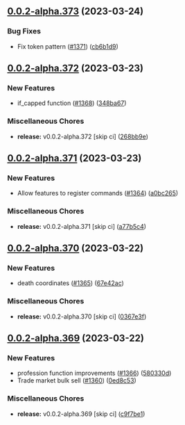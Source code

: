 ## [0.0.2-alpha.373](https://github.com/Wynntils/Artemis/compare/v0.0.2-alpha.372...v0.0.2-alpha.373) (2023-03-24)


### Bug Fixes

* Fix token pattern ([#1371](https://github.com/Wynntils/Artemis/issues/1371)) ([cb6b1d9](https://github.com/Wynntils/Artemis/commit/cb6b1d9233abecc075df8764f58d6bffcc154da7))

## [0.0.2-alpha.372](https://github.com/Wynntils/Artemis/compare/v0.0.2-alpha.371...v0.0.2-alpha.372) (2023-03-23)


### New Features

* if_capped function ([#1368](https://github.com/Wynntils/Artemis/issues/1368)) ([348ba67](https://github.com/Wynntils/Artemis/commit/348ba67d68e08fb5ca028580f27e1c7d3f30ce66))


### Miscellaneous Chores

* **release:** v0.0.2-alpha.372 [skip ci] ([268bb9e](https://github.com/Wynntils/Artemis/commit/268bb9e851e0fd7e4798799ed37b609a921eea39))

## [0.0.2-alpha.371](https://github.com/Wynntils/Artemis/compare/v0.0.2-alpha.370...v0.0.2-alpha.371) (2023-03-23)


### New Features

* Allow features to register commands ([#1364](https://github.com/Wynntils/Artemis/issues/1364)) ([a0bc265](https://github.com/Wynntils/Artemis/commit/a0bc265ca38bf8d8d3be67387bf284d8c030c200))


### Miscellaneous Chores

* **release:** v0.0.2-alpha.371 [skip ci] ([a77b5c4](https://github.com/Wynntils/Artemis/commit/a77b5c4d718cdf7cb68600fb58d9bec85aa4564d))

## [0.0.2-alpha.370](https://github.com/Wynntils/Artemis/compare/v0.0.2-alpha.369...v0.0.2-alpha.370) (2023-03-22)


### New Features

* death coordinates ([#1365](https://github.com/Wynntils/Artemis/issues/1365)) ([67e42ac](https://github.com/Wynntils/Artemis/commit/67e42ac47a0c03c5e4b0eac9e7f14837ee882b76))


### Miscellaneous Chores

* **release:** v0.0.2-alpha.370 [skip ci] ([0367e3f](https://github.com/Wynntils/Artemis/commit/0367e3f216bde27d9a7d16f06f28f2e27112e40f))

## [0.0.2-alpha.369](https://github.com/Wynntils/Artemis/compare/v0.0.2-alpha.368...v0.0.2-alpha.369) (2023-03-22)


### New Features

* profession function improvements ([#1366](https://github.com/Wynntils/Artemis/issues/1366)) ([580330d](https://github.com/Wynntils/Artemis/commit/580330db7aeb91f31ea9ba4eb5fa0bf9c22cb971))
* Trade market bulk sell ([#1360](https://github.com/Wynntils/Artemis/issues/1360)) ([0ed8c53](https://github.com/Wynntils/Artemis/commit/0ed8c53065e923b049021400dd0e5aa833c24f46))


### Miscellaneous Chores

* **release:** v0.0.2-alpha.369 [skip ci] ([c9f7be1](https://github.com/Wynntils/Artemis/commit/c9f7be1e80504a25768e02071bc55de6e8e14da5))

